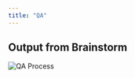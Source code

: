 ```yaml
---
title: "QA"
---
```


## Output from Brainstorm


![QA Process](/DevelopmentTeamProcess/images/QA/QAProcess.png)
